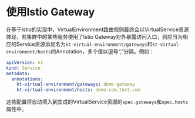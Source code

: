 # 使用Istio Gateway

在基于Istio的实现中，VirtualEnvironment路由规则最终会以VirtualService资源体现，若集群中的某些服务使用了Istio Gateway对外暴露访问入口，则应当为相应的Service资源添加名为`kt-virtual-environment/gateways`和`kt-virtual-environment/hosts`的Annotation，多个值以逗号“,”分隔。例如：

```yaml
apiVersion: v1
kind: Service
metadata:
  annotations:
    kt-virtual-environment/gateways: demo-gateway
    kt-virtual-environment/hosts: demo.com,test.com
```

这些配置将自动填入到生成的VirtualService资源的`spec.gateways`和`spec.hosts`属性中。
